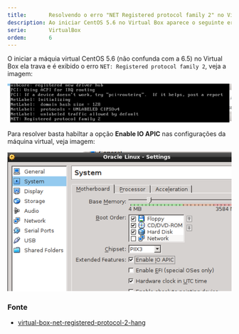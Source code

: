 ```yaml
---
title:       Resolvendo o erro "NET Registered protocol family 2" no Virtual Box
description: Ao iniciar CentOS 5.6 no Virtual Box aparece o seguinte erro "NET Registered protocol family 2"
serie:       VirtualBox
ordem:       6
---
```


O iniciar a máquia virtual CentOS 5.6 (não confunda com a 6.5) no Virtual Box ela trava e é exibido o erro
`NET: Registered protocol family 2`, veja a imagem:

![Imagem ilustrando erro na virtual box](vbox-hang-1.png "Imagem ilustrando erro na virtual box")

Para resolver basta habiltar a opção __Enable IO APIC__ nas configurações da máquina virtual, veja imagem:

![Imagem ilustrando erro na virtual box](vbox-hang-2.png "Imagem ilustrando erro na virtual box")


### Fonte

- [virtual-box-net-registered-protocol-2-hang](http://m04m.com/2012/01/13/virtual-box-net-registered-protocol-2-hang/ "link-externo")
